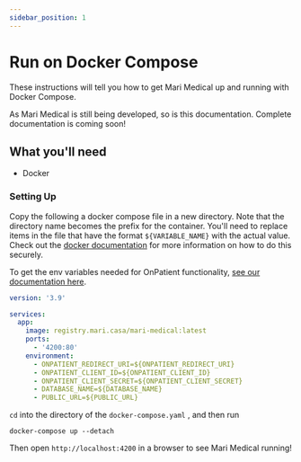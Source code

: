 ```yaml
---
sidebar_position: 1
---
```


# Run on Docker Compose

These instructions will tell you how to get Mari Medical up and running with Docker Compose.

As Mari Medical is still being developed, so is this documentation. Complete documentation is coming soon!

## What you'll need

- Docker

### Setting Up

Copy the following a docker compose file in a new directory. Note that the directory name becomes the prefix for the container. You'll need to replace items in the file that have the format `${VARIABLE_NAME}` with the actual value. Check out the [docker documentation](https://docs.docker.com/compose/environment-variables/#substitute-environment-variables-in-compose-files) for more information on how to do this securely.

To get the env variables needed for OnPatient functionality, [see our documentation here](./onpatient-setup).

```yaml title="docker-compose.yaml"
version: '3.9'

services:
  app:
    image: registry.mari.casa/mari-medical:latest
    ports:
      - '4200:80'
    environment:
      - ONPATIENT_REDIRECT_URI=${ONPATIENT_REDIRECT_URI}
      - ONPATIENT_CLIENT_ID=${ONPATIENT_CLIENT_ID}
      - ONPATIENT_CLIENT_SECRET=${ONPATIENT_CLIENT_SECRET}
      - DATABASE_NAME=${DATABASE_NAME}
      - PUBLIC_URL=${PUBLIC_URL}
```

`cd` into the directory of the `docker-compose.yaml` , and then run

`docker-compose up --detach`

Then open `http://localhost:4200` in a browser to see Mari Medical running!
